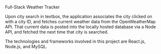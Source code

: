 Full-Stack Weather Tracker

Upon city search in textbox, the application associates the city clicked on with a city ID, and fetches current weather data from the OpenWeatherMap API.
That current data is posted into the locally hosted database via a Node API, and fetched the next time that city is searched.

The technologies and frameworks involved in this project are React.js, Node.js, and MySQL.
